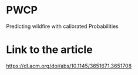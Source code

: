 # PWCP
Predicting wildfire with calibrated Probabilities

# Link to the article 
https://dl.acm.org/doi/abs/10.1145/3651671.3651708
